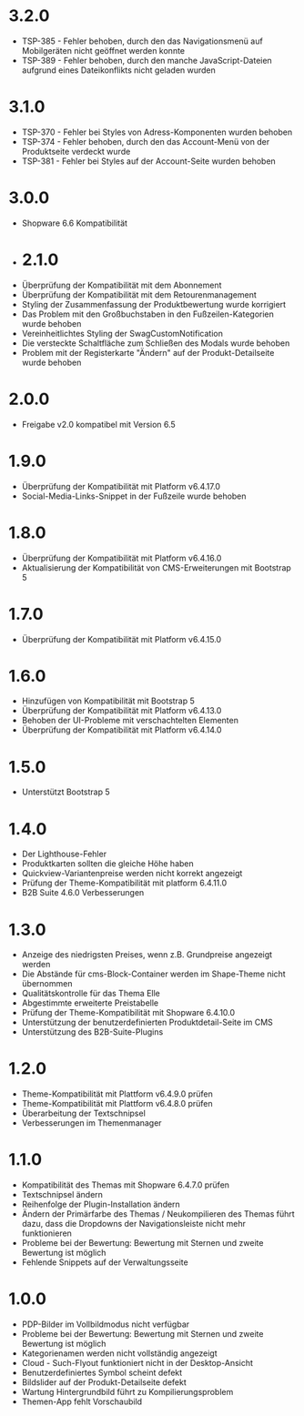 # 3.2.0
- TSP-385 - Fehler behoben, durch den das Navigationsmenü auf Mobilgeräten nicht geöffnet werden konnte
- TSP-389 - Fehler behoben, durch den manche JavaScript-Dateien aufgrund eines Dateikonflikts nicht geladen wurden 

# 3.1.0
- TSP-370 - Fehler bei Styles von Adress-Komponenten wurden behoben
- TSP-374 - Fehler behoben, durch den das Account-Menü von der Produktseite verdeckt wurde
- TSP-381 - Fehler bei Styles auf der Account-Seite wurden behoben 

# 3.0.0
* Shopware 6.6 Kompatibilität

* # 2.1.0
- Überprüfung der Kompatibilität mit dem Abonnement
- Überprüfung der Kompatibilität mit dem Retourenmanagement
- Styling der Zusammenfassung der Produktbewertung wurde korrigiert
- Das Problem mit den Großbuchstaben in den Fußzeilen-Kategorien wurde behoben
- Vereinheitlichtes Styling der SwagCustomNotification
- Die versteckte Schaltfläche zum Schließen des Modals wurde behoben
- Problem mit der Registerkarte "Ändern" auf der Produkt-Detailseite wurde behoben

# 2.0.0
- Freigabe v2.0 kompatibel mit Version 6.5

# 1.9.0
- Überprüfung der Kompatibilität mit Platform v6.4.17.0
- Social-Media-Links-Snippet in der Fußzeile wurde behoben

# 1.8.0
- Überprüfung der Kompatibilität mit Platform v6.4.16.0
- Aktualisierung der Kompatibilität von CMS-Erweiterungen mit Bootstrap 5

# 1.7.0
- Überprüfung der Kompatibilität mit Platform v6.4.15.0

# 1.6.0
- Hinzufügen von Kompatibilität mit Bootstrap 5
- Überprüfung der Kompatibilität mit Platform v6.4.13.0
- Behoben der UI-Probleme mit verschachtelten Elementen
- Überprüfung der Kompatibilität mit Platform v6.4.14.0

# 1.5.0
- Unterstützt Bootstrap 5

# 1.4.0
- Der Lighthouse-Fehler
- Produktkarten sollten die gleiche Höhe haben
- Quickview-Variantenpreise werden nicht korrekt angezeigt
- Prüfung der Theme-Kompatibilität mit platform 6.4.11.0
- B2B Suite 4.6.0 Verbesserungen

# 1.3.0
- Anzeige des niedrigsten Preises, wenn z.B. Grundpreise angezeigt werden
- Die Abstände für cms-Block-Container werden im Shape-Theme nicht übernommen
- Qualitätskontrolle für das Thema Elle
- Abgestimmte erweiterte Preistabelle
- Prüfung der Theme-Kompatibilität mit Shopware 6.4.10.0
- Unterstützung der benutzerdefinierten Produktdetail-Seite im CMS
- Unterstützung des B2B-Suite-Plugins

# 1.2.0
- Theme-Kompatibilität mit Plattform v6.4.9.0 prüfen
- Theme-Kompatibilität mit Plattform v6.4.8.0 prüfen
- Überarbeitung der Textschnipsel
- Verbesserungen im Themenmanager

# 1.1.0
- Kompatibilität des Themas mit Shopware 6.4.7.0 prüfen
- Textschnipsel ändern
- Reihenfolge der Plugin-Installation ändern
- Ändern der Primärfarbe des Themas / Neukompilieren des Themas führt dazu, dass die Dropdowns der Navigationsleiste
  nicht mehr funktionieren
- Probleme bei der Bewertung: Bewertung mit Sternen und zweite Bewertung ist möglich
- Fehlende Snippets auf der Verwaltungsseite

# 1.0.0
- PDP-Bilder im Vollbildmodus nicht verfügbar
- Probleme bei der Bewertung: Bewertung mit Sternen und zweite Bewertung ist möglich
- Kategorienamen werden nicht vollständig angezeigt
- Cloud - Such-Flyout funktioniert nicht in der Desktop-Ansicht
- Benutzerdefiniertes Symbol scheint defekt
- Bildslider auf der Produkt-Detailseite defekt
- Wartung Hintergrundbild führt zu Kompilierungsproblem
- Themen-App fehlt Vorschaubild
